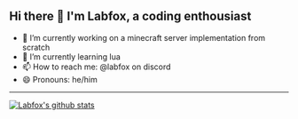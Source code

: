 ## Hi there 👋 I'm Labfox, a coding enthousiast

- 🔭 I’m currently working on a minecraft server implementation from scratch
- 🌱 I’m currently learning lua
- 📫 How to reach me: @labfox on discord
- 😄 Pronouns: he/him

---

  <a href="https://github.com/Labfox">
    <img align="center" src="https://github-readme-stats.anuraghazra1.vercel.app/api?username=Labfox&locale=en&show=reviews,discussions_started,discussions_answered,prs_merged,prs_merged_percentage&show_icons=true&theme=transparent" alt="Labfox's github stats"/>
  </a>
<br>


  
